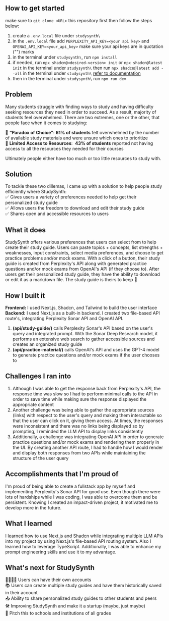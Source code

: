 ## How to get started

make sure to `git clone <URL>` this repository first then follow the steps below:

1. create a `.env.local` file under `studysynth\`
2. in the `.env.local` file add `PERPLEXITY_API_KEY=<your api key>` and `OPENAI_API_KEY=<your_api_key>` make sure your api keys are in quotation ("") marks
3. in the terminal under `studysynth\`, run `npm install`
4. if needed, run `npx shadcn@<desired-version> init` or `npx shadcn@latest init` in the terminal under `studysynth\` then run `npx shadcn@latest add --all` in the terminal under `studysynth\` <a href="https://ui.shadcn.com/docs/installation/next">refer to documentation</a>
5. then in the terminal under `studysynth\` run `npm run dev`

## Problem
Many students struggle with finding ways to study and having difficulty seeking resources they need in order to succeed. As a result, majority of students feel overwhelmed. There are two extremes, one or the other, that people face when it comes to studying:

🥵 <b>“Paradox of Choice”</b>: <b>61% of students</b> felt overwhelmed by the number of available study materials and were unsure which ones to prioritize
<br>
🥶 <b>Limited Access to Resources</b>:  <b>43% of students</b> reported not having access to all the resources they needed for their courses

Ultimately people either have too much or too little resources to study with.

## Solution
To tackle these two dillemas, I came up with a solution to help people study efficiently where StudySynth:
<br>
✅ Gives users a variety of preferences needed to help get their personalized study guide <br>
✅ Allows users the freedom to download and edit their study guide <br>
✅ Shares open and accessible resources to users <br>


## What it does
StudySynth offers various preferences that users can select from to help create their study guide. Users can paste topics + concepts, list strengths + weaknesses, input constraints, select media preferences, and choose to get practice problems and/or mock exams. With a click of a button, their study guide is created from Perplexity's API along with generated practice questions and/or mock exams from OpenAI's API (if they choose to). After users get their personalized study guide, they have the ability to download or edit it as a markdown file. The study guide is theirs to keep 🙂

## How I built it
**Frontend:** I used Next.js, Shadcn, and Tailwind to build the user interface
<br>
**Backend:** I used Next.js as a built-in backend. I created two file-based API route's, integrating Perplexity Sonar API and OpenAI API. 
<ol>
<li><b>(api/study-guide/)</b> calls Perplexity Sonar's API based on the user's query and integrated prompt. With the Sonar Deep Research model, it performs an extensive web search to gather accessible sources and creates an organized study guide</li>
<li><b>(api/practice-material/)</b> calls OpenAI's API and uses the GPT-4 model to generate practice questions and/or mock exams if the user chooses to</li>
</ol>

## Challenges I ran into
<ol>
<li>Although I was able to get the response back from Perplexity's API, the response time was slow so I had to perform minimal calls to the API in order to save time while making sure the response displayed the appropriate content</li>
<li>Another challenge was being able to gather the appropriate sources (links) with respect to the user's query and making them interactable so that the user can click on it, giving them access. At times, the responses were inconsistent and there was no links being displayed so by prompting, I reminded the LLM API to display links consistently</li>
<li>Additionally, a challenge was integrating OpenAI API in order to generate practice questions and/or mock exams and rendering them properly in the UI. By creating another API route, I had to handle how I would render and display both responses from two APIs while maintaining the structure of the user query</li>
</ol>

## Accomplishments that I'm proud of
I'm proud of being able to create a fullstack app by myself and implementing Perplexity's Sonar API for good use. Even though there were lots of hardships while I was coding, I was able to overcome them and be persistent. Knowing I created an impact-driven project, it motivated me to develop more in the future.

## What I learned
I learned how to use Next.js and Shadcn while integrating multiple LLM APIs into my project by using Next.js's file-based API routing system. Also I learned how to leverage TypeScript. Additionally, I was able to enhance my prompt engineering skills and use it to my advantage. 

## What's next for StudySynth

👨‍👩‍👧‍👦 Users can have their own accounts <br>
📚 Users can create multiple study guides and have them historically saved in their account <br>
📤 Ability to share personalized study guides to other students and peers <br>
🛠 Improving StudySynth and make it a startup (maybe, just maybe) <br>
🏫 Pitch this to schools and institutions of all grades <br>
